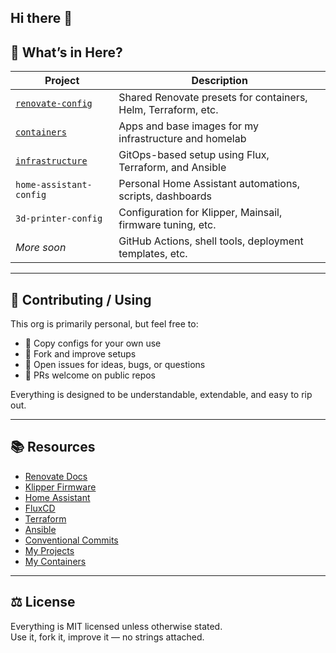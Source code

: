 ## Hi there 👋

<!--

**Here are some ideas to get you started:**

🙋‍♀️ A short introduction - what is your organization all about?
🌈 Contribution guidelines - how can the community get involved?
👩‍💻 Useful resources - where can the community find your docs? Is there anything else the community should know?
🍿 Fun facts - what does your team eat for breakfast?
🧙 Remember, you can do mighty things with the power of [Markdown](https://docs.github.com/github/writing-on-github/getting-started-with-writing-and-formatting-on-github/basic-writing-and-formatting-syntax)
-->

## 🧩 What’s in Here?

| Project                     | Description                                                      |
|-----------------------------|------------------------------------------------------------------|
| [`renovate-config`](https://github.com/sstr-dev/renovate-config) | Shared Renovate presets for containers, Helm, Terraform, etc. |
| [`containers`](https://github.com/sstr-dev/containers)  | Apps and base images for my infrastructure and homelab          |
| [`infrastructure`](https://github.com/sstr-dev/infrastructure) | GitOps-based setup using Flux, Terraform, and Ansible        |
| `home-assistant-config`     | Personal Home Assistant automations, scripts, dashboards         |
| `3d-printer-config`         | Configuration for Klipper, Mainsail, firmware tuning, etc.       |
| _More soon_                | GitHub Actions, shell tools, deployment templates, etc.          |

---

## 🌱 Contributing / Using

This org is primarily personal, but feel free to:

- 📎 Copy configs for your own use
- 🧪 Fork and improve setups
- 🐛 Open issues for ideas, bugs, or questions
- 🤝 PRs welcome on public repos

Everything is designed to be understandable, extendable, and easy to rip out.

---

## 📚 Resources

- [Renovate Docs](https://docs.renovatebot.com/)
- [Klipper Firmware](https://www.klipper3d.org/)
- [Home Assistant](https://www.home-assistant.io/)
- [FluxCD](https://fluxcd.io/)
- [Terraform](https://www.terraform.io/)
- [Ansible](https://www.ansible.com/)
- [Conventional Commits](https://www.conventionalcommits.org/)
- [My Projects](https://github.com/sstr-dev?tab=repositories)
- [My Containers](https://github.com/sstr-dev?tab=packages&repo_name=containers)

---

## ⚖️ License

Everything is MIT licensed unless otherwise stated.  
Use it, fork it, improve it — no strings attached.
